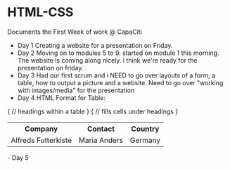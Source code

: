 # HTML-CSS
Documents the First Week of work @ CapaCiti
- Day 1
  Creating a website for a presentation on Friday.
- Day 2
  Moving on to modules 5 to 9. started on module 1 this morning.
  The website is coming along nicely. i think we're ready for the presentation on friday.
- Day 3
Had our first scrum and i NEED to go over layouts of a form, a table, how to output a picture and a website. 
Need to go over "working with images/media" for the presentation
- Day 4
HTML Format for Table: 
<table>
  <tr>
    <th>Company</th>  {
    <th>Contact</th>  // headings within a table
    <th>Country</th>  }
  </tr>
  <tr>
    <td>Alfreds Futterkiste</td>  {
    <td>Maria Anders</td>          // fills cells under headings
    <td>Germany</td>              }
  </tr>
</table>
- Day 5


